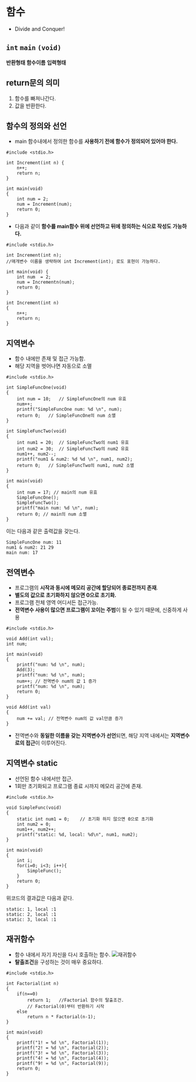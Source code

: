 # 함수
- Divide and Conquer!
## `int` `main` `(void)`
**반환형태** **함수이름** **입력형태**

## return문의 의미
1. 함수를 빠져나간다.
2. 값을 반환한다.

## 함수의 정의와 선언
- main 함수내에서 정의한 함수를 **사용하기 전에 함수가 정의되어 있어야 한다.**
```
#include <stdio.h>

int Increment(int n) {
    n++;
    return n;
}

int main(void)
{
    int num = 2;
    num = Increment(num);
    return 0;
}
```
- 다음과 같이 **함수를 main함수 위에 선언하고 뒤에 정의하는 식으로 작성도 가능하다.**
```
#include <stdio.h>

int Increment(int n);
//매개변수 이름을 생략하여 int Increment(int); 로도 표현이 가능하다.

int main(void) {
    int num  = 2;
    num = Incrementn(num);
    return 0;
}

int Increment(int n)
{
    n++;
    return n;
}
```

## 지역변수
- 함수 내에만 존재 및 접근 가능함.
- 해당 지역을 벗어나면 자동으로 소멸
```
#include <stdio.h>

int SimpleFuncOne(void)
{
    int num = 10;   // SimpleFuncOne의 num 유효
    num++;
    printf("SimpleFuncOne num: %d \n", num);
    return 0;   // SimpleFuncOne의 num 소멸
}

int SimpleFuncTwo(void)
{
    int num1 = 20;  // SimpleFuncTwo의 num1 유효
    int num2 = 30;  // SimpleFuncTwo의 num2 유효
    num1++, num2--;
    printf("num1 & num2: %d %d \n", num1, num2);
    return 0;   // SimpleFuncTwo의 num1, num2 소멸
}

int main(void)
{
    int num = 17; // main의 num 유효
    SimpleFuncOne();
    SimpleFuncTwo();
    printf("main num: %d \n", num);
    return 0; // main의 num 소멸
}
```
이는 다음과 같은 출력값을 갖는다.
```
SimpleFuncOne num: 11
num1 & num2: 21 29
main num: 17
```
## 전역변수
- 프로그램의 **시작과 동시에 메모리 공간에 할당되어 종료전까지 존재**.
- **별도의 값으로 초기화하지 않으면 0으로 초기화.**
- 프로그램 전체 영역 어디서든 접근가능.
- **전역변수 사용이 많으면 프로그램이 꼬이는 주범**이 될 수 있기 때문에, 신중하게 사용
```
#include <stdio.h>

void Add(int val);
int num;

int main(void)
{
    printf("num: %d \n", num);
    Add(3);
    printf("num: %d \n", num);
    num++; // 전역변수 num의 값 1 증가
    printf("num: %d \n", num);
    return 0;
}

void Add(int val)
{
    num += val; // 전역변수 num의 값 val만큼 증가
}
```
- 전역변수와 **동일한 이름을 갖는 지역변수가 선언**되면, 해당 지역 내에서는 **지역변수로의 접근**이 이루어진다.

## 지역변수 static
- 선언된 함수 내에서만 접근.
- 1회만 초기화되고 프로그램 종료 시까지 메모리 공간에 존재.
```
#include <stdio.h>

void SimpleFunc(void)
{
    static int num1 = 0;    // 초기화 하지 않으면 0으로 초기화
    int num2 = 0;
    num1++, num2++;
    printf("static: %d, local: %d\n", num1, num2);
}

int main(void)
{
    int i;
    for(i=0; i<3; i++){
        SimpleFunc();
    }
    return 0;
}
```
위코드의 결과값은 다음과 같다.
```
static: 1, local :1
static: 2, local :1
static: 3, local :1
```

## 재귀함수
- 함수 내에서 자기 자신을 다시 호출하는 함수.
![재귀함수](http://mblogthumb4.phinf.naver.net/20150818_71/kibum1223_14398961949147aQMO_JPEG/%C0%E7%A4%CC%B1%E21.jpg?type=w2)
- **탈출조건**을 구성하는 것이 매우 중요하다.
```
#include <stdio.h>

int Factorial(int n)
{
    if(n==0)
        return 1;   //Factorial 함수의 탈출조건.
        // Factorial(0)부터 반환하기 시작
    else 
        return n * Factorial(n-1);
}

int main(void)
{
    printf("1! = %d \n", Factorial(1));
    printf("2! = %d \n", Factorial(2));
    printf("3! = %d \n", Factorial(3));
    printf("4! = %d \n", Factorial(4));
    printf("9! = %d \n", Factorial(9));
    return 0;
}
```

